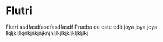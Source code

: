 # Flutri
Flutri
asdfasdfasdfasdfasdf
Prueba de este edit
joya joya joya
lkjljkljlkjñkjñkjñjkñjñljlkjlkjkljkljkljlkj
